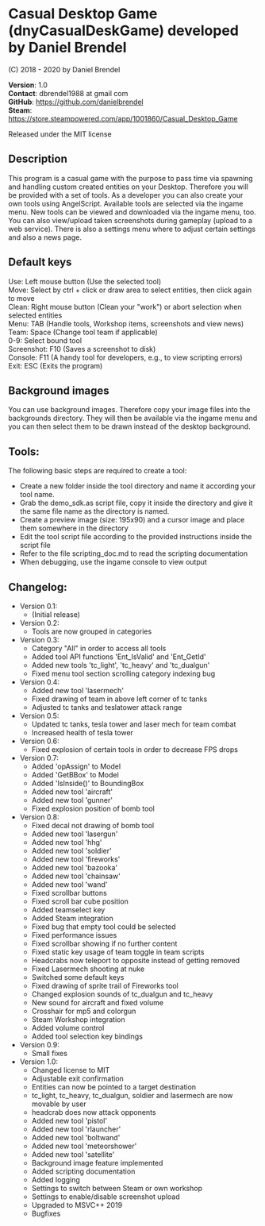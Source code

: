 # Casual Desktop Game (dnyCasualDeskGame) developed by Daniel Brendel

(C) 2018 - 2020 by Daniel Brendel

**Version**: 1.0\
**Contact**: dbrendel1988 at gmail com\
**GitHub**: https://github.com/danielbrendel<br/>
**Steam**: https://store.steampowered.com/app/1001860/Casual_Desktop_Game

Released under the MIT license

## Description
This program is a casual game with the purpose to pass time via spawning and 
handling custom created entities on your Desktop. Therefore you will be provided 
with a set of tools. As a developer you can also create your own tools using 
AngelScript. Available tools are selected via the ingame menu. New tools can be 
viewed and downloaded via the ingame menu, too. You can also view/upload taken 
screenshots during gameplay (upload to a web service). There is also a settings
menu where to adjust certain settings and also a news page.

## Default keys
Use: Left mouse button (Use the selected tool)\
Move: Select by ctrl + click or draw area to select entities, then click again to move\
Clean: Right mouse button (Clean your "work") or abort selection when selected entities\
Menu: TAB (Handle tools, Workshop items, screenshots and view news)\
Team: Space (Change tool team if applicable)\
0-9: Select bound tool\
Screenshot: F10 (Saves a screenshot to disk)\
Console: F11 (A handy tool for developers, e.g., to view scripting errors)\
Exit: ESC (Exits the program)

## Background images
You can use background images. Therefore copy your image files into the
backgrounds directory. They will then be available via the ingame menu
and you can then select them to be drawn instead of the desktop background.

## Tools:
The following basic steps are required to create a tool:
* Create a new folder inside the tool directory and name it according
  your tool name.
* Grab the demo_sdk.as script file, copy it inside the directory and
  give it the same file name as the directory is named.
* Create a preview image (size: 195x90) and a cursor image and place
  them somewhere in the directory
* Edit the tool script file according to the provided instructions inside
  the script file
* Refer to the file scripting_doc.md to read the scripting documentation
* When debugging, use the ingame console to view output

## Changelog:
* Version 0.1:
	* (Initial release)
* Version 0.2:
	* Tools are now grouped in categories
* Version 0.3:
	* Category "All" in order to access all tools
	* Added tool API functions 'Ent_IsValid' and 'Ent_GetId'
	* Added new tools 'tc_light', 'tc_heavy' and 'tc_dualgun'
	* Fixed menu tool section scrolling category indexing bug
* Version 0.4:
	* Added new tool 'lasermech'
	* Fixed drawing of team in above left corner of tc tanks
	* Adjusted tc tanks and teslatower attack range
* Version 0.5:
	* Updated tc tanks, tesla tower and laser mech for team combat
	* Increased health of tesla tower
* Version 0.6:
	* Fixed explosion of certain tools in order to decrease FPS drops
* Version 0.7:
	* Added 'opAssign' to Model
	* Added 'GetBBox' to Model
	* Added 'IsInside()' to BoundingBox
	* Added new tool 'aircraft'
	* Added new tool 'gunner'
	* Fixed explosion position of bomb tool
* Version 0.8:
	* Fixed decal not drawing of bomb tool
	* Added new tool 'lasergun'
	* Added new tool 'hhg'
	* Added new tool 'soldier'
	* Added new tool 'fireworks'
	* Added new tool 'bazooka'
	* Added new tool 'chainsaw'
	* Added new tool 'wand'
	* Fixed scrollbar buttons
	* Fixed scroll bar cube position
	* Added teamselect key
	* Added Steam integration
	* Fixed bug that empty tool could be selected
	* Fixed performance issues
	* Fixed scrollbar showing if no further content
	* Fixed static key usage of team toggle in team scripts
	* Headcrabs now teleport to opposite instead of getting removed
	* Fixed Lasermech shooting at nuke
	* Switched some default keys
	* Fixed drawing of sprite trail of Fireworks tool
	* Changed explosion sounds of tc_dualgun and tc_heavy
	* New sound for aircraft and fixed volume
	* Crosshair for mp5 and colorgun
	* Steam Workshop integration
	* Added volume control
	* Added tool selection key bindings
* Version 0.9:
	* Small fixes
* Version 1.0:
	* Changed license to MIT
	* Adjustable exit confirmation
	* Entities can now be pointed to a target destination
	* tc_light, tc_heavy, tc_dualgun, soldier and lasermech are now movable by user
	* headcrab does now attack opponents
	* Added new tool 'pistol'
	* Added new tool 'rlauncher'
	* Added new tool 'boltwand'
	* Added new tool 'meteorshower'
	* Added new tool 'satellite'
	* Background image feature implemented
	* Added scripting documentation
	* Added logging
	* Settings to switch between Steam or own workshop
	* Settings to enable/disable screenshot upload
	* Upgraded to MSVC++ 2019
	* Bugfixes
